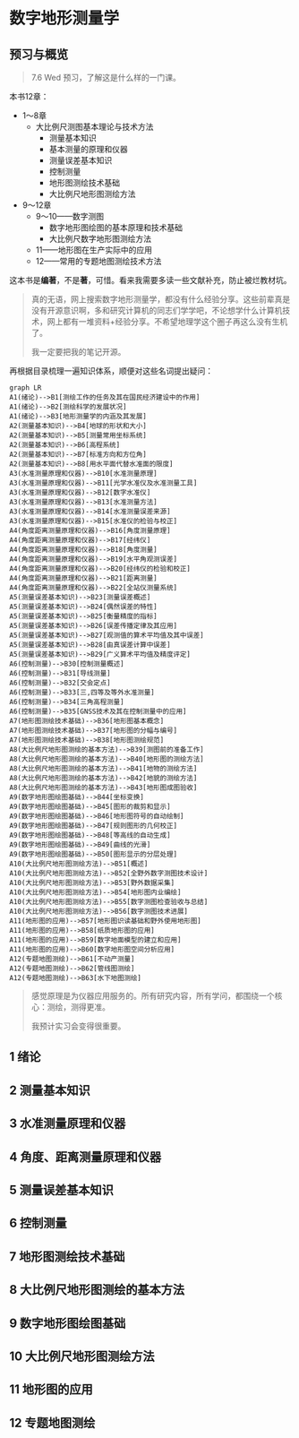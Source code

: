 # 数字地形测量学

## 预习与概览

> 7.6 Wed 预习，了解这是什么样的一门课。

本书12章：

* 1～8章
  * 大比例尺测图基本理论与技术方法
    * 测量基本知识
    * 基本测量的原理和仪器
    * 测量误差基本知识
    * 控制测量
    * 地形图测绘技术基础
    * 大比例尺地形图测绘方法
* 9～12章
  * 9～10——数字测图
    * 数字地形图绘图的基本原理和技术基础
    * 大比例尺数字地形图测绘方法
  * 11——地形图在生产实际中的应用
  * 12——常用的专题地图测绘技术方法



这本书是**编著**，不是**著**，可惜。看来我需要多读一些文献补充，防止被烂教材坑。

> 真的无语，网上搜索数字地形测量学，都没有什么经验分享。这些前辈真是没有开源意识啊，多和研究计算机的同志们学学吧，不论想学什么计算机技术，网上都有一堆资料+经验分享。不希望地理学这个圈子再这么没有生机了。
>
> 我一定要把我的笔记开源。



再根据目录梳理一遍知识体系，顺便对这些名词提出疑问：

```mermaid
graph LR
A1(绪论)-->B1[测绘工作的任务及其在国民经济建设中的作用]
A1(绪论)-->B2[测绘科学的发展状况]
A1(绪论)-->B3[地形测量学的内涵及其发展]
A2(测量基本知识)-->B4[地球的形状和大小]
A2(测量基本知识)-->B5[测量常用坐标系统]
A2(测量基本知识)-->B6[高程系统]
A2(测量基本知识)-->B7[标准方向和方位角]
A2(测量基本知识)-->B8[用水平面代替水准面的限度]
A3(水准测量原理和仪器)-->B10[水准测量原理]
A3(水准测量原理和仪器)-->B11[光学水准仪及水准测量工具]
A3(水准测量原理和仪器)-->B12[数字水准仪]
A3(水准测量原理和仪器)-->B13[水准测量方法]
A3(水准测量原理和仪器)-->B14[水准测量误差来源]
A3(水准测量原理和仪器)-->B15[水准仪的检验与校正]
A4(角度距离测量原理和仪器)-->B16[角度测量原理]
A4(角度距离测量原理和仪器)-->B17[经纬仪]
A4(角度距离测量原理和仪器)-->B18[角度测量]
A4(角度距离测量原理和仪器)-->B19[水平角观测误差]
A4(角度距离测量原理和仪器)-->B20[经纬仪的检验和校正]
A4(角度距离测量原理和仪器)-->B21[距离测量]
A4(角度距离测量原理和仪器)-->B22[全站仪测量系统]
A5(测量误差基本知识)-->B23[测量误差概述]
A5(测量误差基本知识)-->B24[偶然误差的特性]
A5(测量误差基本知识)-->B25[衡量精度的指标]
A5(测量误差基本知识)-->B26[误差传播定律及其应用]
A5(测量误差基本知识)-->B27[观测值的算术平均值及其中误差]
A5(测量误差基本知识)-->B28[由真误差计算中误差]
A5(测量误差基本知识)-->B29[广义算术平均值及精度评定]
A6(控制测量)-->B30[控制测量概述]
A6(控制测量)-->B31[导线测量]
A6(控制测量)-->B32[交会定点]
A6(控制测量)-->B33[三,四等及等外水准测量]
A6(控制测量)-->B34[三角高程测量]
A6(控制测量)-->B35[GNSS技术及其在控制测量中的应用]
A7(地形图测绘技术基础)-->B36[地形图基本概念]
A7(地形图测绘技术基础)-->B37[地形图的分幅与编号]
A7(地形图测绘技术基础)-->B38[地形图测绘规范]
A8(大比例尺地形图测绘的基本方法)-->B39[测图前的准备工作]
A8(大比例尺地形图测绘的基本方法)-->B40[地形图的测绘方法]
A8(大比例尺地形图测绘的基本方法)-->B41[地物的测绘方法]
A8(大比例尺地形图测绘的基本方法)-->B42[地貌的测绘方法]
A8(大比例尺地形图测绘的基本方法)-->B43[地形图成图验收]
A9(数字地形图绘图基础)-->B44[坐标变换]
A9(数字地形图绘图基础)-->B45[图形的裁剪和显示]
A9(数字地形图绘图基础)-->B46[地形图符号的自动绘制]
A9(数字地形图绘图基础)-->B47[规则图形的几何校正]
A9(数字地形图绘图基础)-->B48[等高线的自动生成]
A9(数字地形图绘图基础)-->B49[曲线的光滑]
A9(数字地形图绘图基础)-->B50[图形显示的分层处理]
A10(大比例尺地形图测绘方法)-->B51[概述]
A10(大比例尺地形图测绘方法)-->B52[全野外数字测图技术设计]
A10(大比例尺地形图测绘方法)-->B53[野外数据采集]
A10(大比例尺地形图测绘方法)-->B54[地形图内业编绘]
A10(大比例尺地形图测绘方法)-->B55[数字测图检查验收与总结]
A10(大比例尺地形图测绘方法)-->B56[数字测图技术进展]
A11(地形图的应用)-->B57[地形图识读基础和野外使用地形图]
A11(地形图的应用)-->B58[纸质地形图的应用]
A11(地形图的应用)-->B59[数字地面模型的建立和应用]
A11(地形图的应用)-->B60[数字地形图空间分析应用]
A12(专题地图测绘)-->B61[不动产测量]
A12(专题地图测绘)-->B62[管线图测绘]
A12(专题地图测绘)-->B63[水下地图测绘]
```

> 感觉原理是为仪器应用服务的。所有研究内容，所有学问，都围绕一个核心：测绘，测得更准。
>
> 我预计实习会变得很重要。



## 1 绪论

















## 2 测量基本知识













## 3 水准测量原理和仪器









## 4 角度、距离测量原理和仪器















## 5 测量误差基本知识











## 6 控制测量









## 7 地形图测绘技术基础













## 8 大比例尺地形图测绘的基本方法













## 9 数字地形图绘图基础











## 10 大比例尺地形图测绘方法











## 11 地形图的应用











## 12 专题地图测绘



















